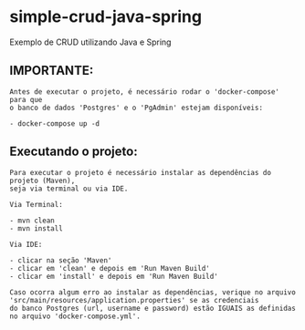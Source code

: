 # simple-crud-java-spring
Exemplo de CRUD utilizando Java e Spring

## IMPORTANTE:
```
Antes de executar o projeto, é necessário rodar o 'docker-compose' para que 
o banco de dados 'Postgres' e o 'PgAdmin' estejam disponíveis:

- docker-compose up -d
```

## Executando o projeto:
```
Para executar o projeto é necessário instalar as dependências do projeto (Maven),
seja via terminal ou via IDE.

Via Terminal:

- mvn clean
- mvn install

Via IDE:

- clicar na seção 'Maven'
- clicar em 'clean' e depois em 'Run Maven Build'
- clicar em 'install' e depois em 'Run Maven Build'

Caso ocorra algum erro ao instalar as dependências, verique no arquivo
'src/main/resources/application.properties' se as credenciais 
do banco Postgres (url, username e password) estão IGUAIS as definidas 
no arquivo 'docker-compose.yml'. 
```
